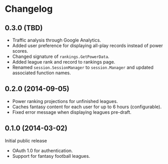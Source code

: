 # Changelog #

## 0.3.0 (TBD) ##

- Traffic analysis through Google Analytics.
- Added user preference for displaying all-play records instead of power scores.
- Changed signature of `rankings.GetPowerData`.
- Added league rank and record to rankings page.
- Renamed `session.SessionManager` to `session.Manager` and updated associated
  function names.

## 0.2.0 (2014-09-05) ##

- Power ranking projections for unfinished leagues.
- Caches fantasy content for each user for up to 6 hours (configurable).
- Fixed error message when displaying leagues pre-draft.

## 0.1.0 (2014-03-02) ##

Initial public release

- OAuth 1.0 for authentication.
- Support for fantasy football leagues.
